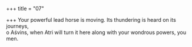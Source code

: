 +++
title = "07"

+++
Your powerful lead horse is moving. Its thundering is heard on its  journeys,  
o Aśvins, when Atri will turn it here along with your wondrous powers,  you men.  